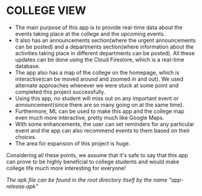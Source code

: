 # COLLEGE VIEW

- The main purpose of this app is to provide real-time data about the events taking place at the college and the upcoming events.
- It also has an announcements section(where the urgent announcements can be posted) and a departments section(where information about the activities taking place in different departments can be posted). All these updates can be done using the Cloud Firestore, which is a real-time database.
- The app also has a map of the college on the homepage, which is interactive(can be moved around and zoomed in and out). We used alternate approaches whenever we were stuck at some point and completed this project successfully.
- Using this app, no student will miss out on any important event or announcement(since there are so many going on at the same time).
- Furthermore, ML can be used to make this app and the college map even much more interactive, pretty much like Google Maps.
- With some enhancements, the user can set reminders for any particular event and the app can also recommend events to them based on their choices.
- The area for expansion of this project is huge.

Considering all these points, we assume that it's safe to say that this app can prove to be highly beneficial to college students and would make college life much more interesting for everyone!

_The apk file can be found in the root directory itself by the name "app-release.apk"_
